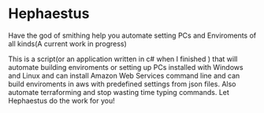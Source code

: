 # Hephaestus
Have the god of smithing help you automate setting PCs and Enviroments of all kinds(A current work in progress)

This is a script(or an application written in c# when I finished ) that will automate building enviroments or setting up PCs installed with Windows and Linux and can install Amazon Web Services command line and can build enviroments in aws with predefined settings from json files. Also automate terraforming and stop wasting time typing commands. Let Hephaestus do the work for you!
